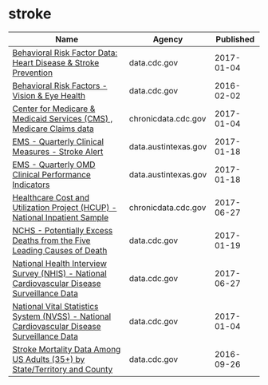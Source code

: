 # stroke

Name | Agency | Published
---- | ---- | ---------
[Behavioral Risk Factor Data: Heart Disease & Stroke Prevention](../datasets/4ny5-qn3w.md) | data.cdc.gov | 2017-01-04
[Behavioral Risk Factors - Vision & Eye Health](../datasets/pttf-ck53.md) | data.cdc.gov | 2016-02-02
[Center for Medicare & Medicaid Services (CMS) , Medicare Claims data](../datasets/iw6q-r3ja.md) | chronicdata.cdc.gov | 2017-01-04
[EMS - Quarterly Clinical Measures - Stroke Alert](../datasets/6mtx-ivnd.md) | data.austintexas.gov | 2017-01-18
[EMS - Quarterly OMD Clinical Performance Indicators](../datasets/2cxe-9vbj.md) | data.austintexas.gov | 2017-01-18
[Healthcare Cost and Utilization Project (HCUP) - National Inpatient Sample](../datasets/ntny-77fx.md) | chronicdata.cdc.gov | 2017-06-27
[NCHS - Potentially Excess Deaths from the Five Leading Causes of Death](../datasets/vdpk-qzpr.md) | data.cdc.gov | 2017-01-19
[National Health Interview Survey (NHIS) - National Cardiovascular Disease Surveillance Data](../datasets/fwns-azgu.md) | data.cdc.gov | 2017-06-27
[National Vital Statistics System (NVSS) - National Cardiovascular Disease Surveillance Data](../datasets/kztq-p2jf.md) | data.cdc.gov | 2017-01-04
[Stroke Mortality Data Among US Adults (35+) by State/Territory and County](../datasets/dhsy-4sea.md) | data.cdc.gov | 2016-09-26

